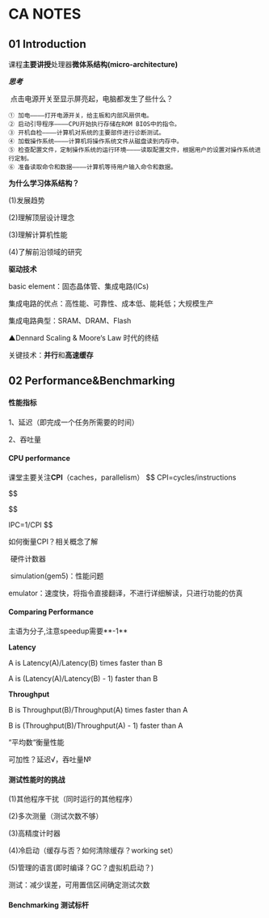# CA NOTES

## 01 Introduction

课程**主要讲授**处理器**微体系结构(micro-architecture)**

***思考***

​	点击电源开关至显示屏亮起，电脑都发生了些什么？

```
① 加电––––打开电源开关，给主板和内部风扇供电。 
② 启动引导程序––––CPU开始执行存储在ROM BIOS中的指令。 
③ 开机自检––––计算机对系统的主要部件进行诊断测试。 
④ 加载操作系统––––计算机将操作系统文件从磁盘读到内存中。 
⑤ 检查配置文件，定制操作系统的运行环境––––读取配置文件，根据用户的设置对操作系统进行定制。 
⑥ 准备读取命令和数据––––计算机等待用户输入命令和数据。
```

**为什么学习体系结构？**

(1)发展趋势

(2)理解顶层设计理念

(3)理解计算机性能

(4)了解前沿领域的研究



**驱动技术**

basic element：固态晶体管、集成电路(ICs)

集成电路的优点：高性能、可靠性、成本低、能耗低；大规模生产

集成电路典型：SRAM、DRAM、Flash



▲Dennard Scaling & Moore‘s Law 时代的终结



关键技术：**并行**和**高速缓存**



## 02 Performance&Benchmarking

#### **性能指标**

1、延迟（即完成一个任务所需要的时间）

2、吞吐量



#### **CPU performance**

课堂主要关注**CPI**（caches，parallelism）
$$
CPI=cycles/instructions
$$

$$

IPC=1/CPI
$$

如何衡量CPI？相关概念了解

​	硬件计数器

​	simulation(gem5)：性能问题

​	emulator：速度快，将指令直接翻译，不进行详细解读，只进行功能的仿真



#### **Comparing Performance**

主语为分子,注意speedup需要**-1**



**Latency**

A is Latency(A)/Latency(B) times faster than B

A is (Latency(A)/Latency(B) - 1) faster than B

**Throughput**

B is Throughput(B)/Throughput(A) times faster than A

B is (Throughput(B)/Throughput(A) - 1) faster than A



“平均数“衡量性能

可加性？延迟√，吞吐量№

#### 

#### 测试性能时的挑战

(1)其他程序干扰（同时运行的其他程序）

(2)多次测量（测试次数不够）

(3)高精度计时器

(4)冷启动（缓存与否？如何清除缓存？working set）

(5)管理的语言(即时编译？GC？虚拟机启动？)



测试：减少误差，可用置信区间确定测试次数



#### Benchmarking 测试标杆





